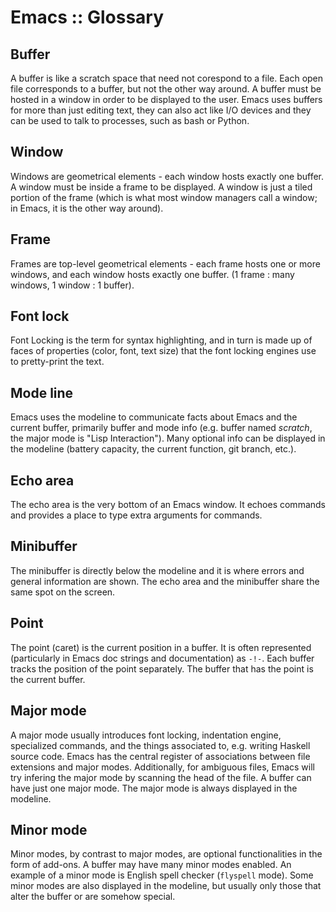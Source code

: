 # Emacs :: Glossary

## Buffer
A buffer is like a scratch space that need not corespond to a file. Each open file corresponds to a buffer, but not the other way around. A buffer must be hosted in a window in order to be displayed to the user. Emacs uses buffers for more than just editing text, they can also act like I/O devices and they can be used to talk to processes, such as bash or Python.

## Window
Windows are geometrical elements - each window hosts exactly one buffer. A window must be inside a frame to be displayed. A window is just a tiled portion of the frame (which is what most window managers call a window; in Emacs, it is the other way around).

## Frame
Frames are top-level geometrical elements - each frame hosts one or more windows, and each window hosts exactly one buffer. (1 frame : many windows, 1 window : 1 buffer).

## Font lock
Font Locking is the term for syntax highlighting, and in turn is made up of faces of properties (color, font, text size) that the font locking engines use to pretty-print the text.

## Mode line
Emacs uses the modeline to communicate facts about Emacs and the current buffer, primarily buffer and mode info (e.g. buffer named *scratch*, the major mode is "Lisp Interaction"). Many optional info can be displayed in the modeline (battery capacity, the current function, git branch, etc.).

## Echo area
The echo area is the very bottom of an Emacs window. It echoes commands and provides a place to type extra arguments for commands.

## Minibuffer
The minibuffer is directly below the modeline and it is where errors and general information are shown. The echo area and the minibuffer share the same spot on the screen.

## Point
The point (caret) is the current position in a buffer. It is often represented (particularly in Emacs doc strings and documentation) as `-!-`. Each buffer tracks the position of the point separately. The buffer that has the point is the current buffer.

## Major mode
A major mode usually introduces font locking, indentation engine, specialized commands, and the things associated to, e.g. writing Haskell source code. Emacs has the central register of associations between file extensions and major modes. Additionally, for ambiguous files, Emacs will try infering the major mode by scanning the head of the file. A buffer can have just one major mode. The major mode is always displayed in the modeline.

## Minor mode
Minor modes, by contrast to major modes, are optional functionalities in the form of add-ons. A buffer may have many minor modes enabled. An example of a minor mode is English spell checker (`flyspell` mode). Some minor modes are also displayed in the modeline, but usually only those that alter the buffer or are somehow special.
